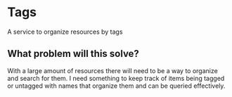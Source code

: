 # Tags
A service to organize resources by tags

## What problem will this solve?

With a large amount of resources there will need to be a way to organize and search for them. I need something to keep track of items being tagged or untagged with names that organize them and can be queried effectively.

